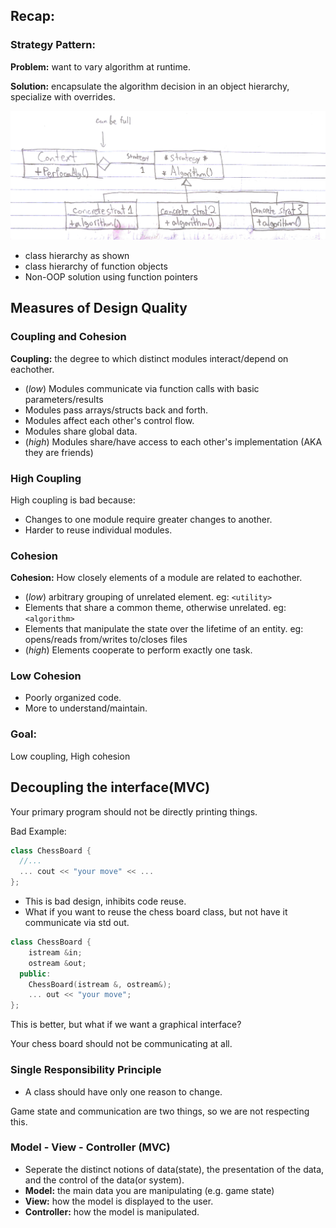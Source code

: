 ## Recap:
### Strategy Pattern:
**Problem:** want to vary algorithm at runtime.


**Solution:** encapsulate the algorithm decision in an object hierarchy, specialize with overrides.

![diagram1](../20180622/diagram_3.jpg?raw=true)

- class hierarchy as shown
- class hierarchy of function objects 
- Non-OOP solution using function pointers

## Measures of Design Quality
### Coupling and Cohesion
**Coupling:** the degree to which distinct modules interact/depend on eachother.
- (*low*) Modules communicate via function calls with basic parameters/results
- Modules pass arrays/structs back and forth.
- Modules affect each other's control flow.
- Modules share global data.
- (*high*) Modules share/have access to each other's implementation (AKA they are friends)

### High Coupling
High coupling is bad because:
- Changes to one module require greater changes to another.
- Harder to reuse individual modules.

### Cohesion
**Cohesion:** How closely elements of a module are related to eachother.
- (*low*) arbitrary grouping of unrelated element. eg: `<utility>`
- Elements that share a common theme, otherwise unrelated. eg: `<algorithm>`
- Elements that manipulate the state over the lifetime of an entity. eg: opens/reads from/writes to/closes files
- (*high*) Elements cooperate to perform exactly one task.

### Low Cohesion
- Poorly organized code.
- More to understand/maintain.


### Goal:
Low coupling, High cohesion

## Decoupling the interface(MVC)
Your primary program should not be directly printing things.


Bad Example:
```cpp
class ChessBoard {
  //...
  ... cout << "your move" << ...
};
```
- This is bad design, inhibits code reuse.
- What if you want to reuse the chess board class, but not have it communicate via std out.
```cpp
class ChessBoard {
    istream &in;
    ostream &out;
  public:
    ChessBoard(istream &, ostream&);
    ... out << "your move";
};
```
This is better, but what if we want a graphical interface?


Your chess board should not be communicating at all.
### Single Responsibility Principle
- A class should have only one reason to change.


Game state and communication are two things, so we are not respecting this.

### Model - View - Controller (MVC)
- Seperate the distinct notions of data(state), the presentation of the data, and the control of the data(or system).
- **Model:** the main data you are manipulating (e.g. game state)
- **View:** how the model is displayed to the user.
- **Controller:** how the model is manipulated.


